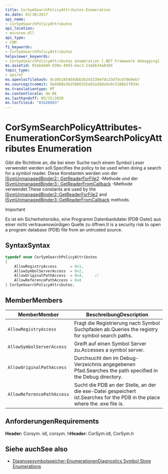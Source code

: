 ```yaml
---
title: CorSymSearchPolicyAttributes-Enumeration
ms.date: 03/30/2017
api_name:
- CorSymSearchPolicyAttributes
api_location:
- mscoree.dll
api_type:
- COM
f1_keywords:
- CorSymSearchPolicyAttributes
helpviewer_keywords:
- CorSymSearchPolicyAttributes enumeration [.NET Framework debugging]
ms.assetid: 03abde84-930a-49d3-bac3-23abb34a0184
topic_type:
- apiref
ms.openlocfilehash: 0cd451854d4dbb3b243339efdc33d7dcd7860eb7
ms.sourcegitcommit: 9a4488a3625866335e83a20da5e9c5286b1f034c
ms.translationtype: MT
ms.contentlocale: de-DE
ms.lasthandoff: 05/15/2020
ms.locfileid: "83420603"
---
```

# <a name="corsymsearchpolicyattributes-enumeration"></a><span data-ttu-id="7dde8-102">CorSymSearchPolicyAttributes-Enumeration</span><span class="sxs-lookup"><span data-stu-id="7dde8-102">CorSymSearchPolicyAttributes Enumeration</span></span>
<span data-ttu-id="7dde8-103">Gibt die Richtlinie an, die bei einer Suche nach einem Symbol Leser verwendet werden soll.</span><span class="sxs-lookup"><span data-stu-id="7dde8-103">Specifies the policy to be used when doing a search for a symbol reader.</span></span> <span data-ttu-id="7dde8-104">Diese Konstanten werden von der [ISymUnmanagedBinder2:: GetReaderForFile2](../../../../docs/framework/unmanaged-api/diagnostics/isymunmanagedbinder2-getreaderforfile2-method.md) -Methode und der [ISymUnmanagedBinder3:: GetReaderFromCallback](isymunmanagedbinder3-getreaderfromcallback-method.md) -Methode verwendet.</span><span class="sxs-lookup"><span data-stu-id="7dde8-104">These constants are used by the [ISymUnmanagedBinder2::GetReaderForFile2](../../../../docs/framework/unmanaged-api/diagnostics/isymunmanagedbinder2-getreaderforfile2-method.md) and [ISymUnmanagedBinder3::GetReaderFromCallback](isymunmanagedbinder3-getreaderfromcallback-method.md) methods.</span></span>  
  
> [!IMPORTANT]
> <span data-ttu-id="7dde8-105">Es ist ein Sicherheitsrisiko, eine Programm Datenbankdatei (PDB-Datei) aus einer nicht vertrauenswürdigen Quelle zu öffnen.</span><span class="sxs-lookup"><span data-stu-id="7dde8-105">It is a security risk to open a program database (PDB) file from an untrusted source.</span></span>  
  
## <a name="syntax"></a><span data-ttu-id="7dde8-106">Syntax</span><span class="sxs-lookup"><span data-stu-id="7dde8-106">Syntax</span></span>  
  
```cpp  
typedef enum CorSymSearchPolicyAttributes  
{  
    AllowRegistryAccess      = 0x1,
    AllowSymbolServerAccess  = 0x2,  
    AllowOriginalPathAccess  = 0x4,     //
    AllowReferencePathAccess = 0x8  
} CorSymSearchPolicyAttributes;  
```  
  
## <a name="members"></a><span data-ttu-id="7dde8-107">Member</span><span class="sxs-lookup"><span data-stu-id="7dde8-107">Members</span></span>  
  
|<span data-ttu-id="7dde8-108">Member</span><span class="sxs-lookup"><span data-stu-id="7dde8-108">Member</span></span>|<span data-ttu-id="7dde8-109">Beschreibung</span><span class="sxs-lookup"><span data-stu-id="7dde8-109">Description</span></span>|  
|------------|-----------------|  
|`AllowRegistryAccess`|<span data-ttu-id="7dde8-110">Fragt die Registrierung nach Symbol Suchpfaden ab.</span><span class="sxs-lookup"><span data-stu-id="7dde8-110">Queries the registry for symbol search paths.</span></span>|  
|`AllowSymbolServerAccess`|<span data-ttu-id="7dde8-111">Greift auf einen Symbol Server zu.</span><span class="sxs-lookup"><span data-stu-id="7dde8-111">Accesses a symbol server.</span></span>|  
|`AllowOriginalPathAccess`|<span data-ttu-id="7dde8-112">Durchsucht den im Debug-Verzeichnis angegebenen Pfad.</span><span class="sxs-lookup"><span data-stu-id="7dde8-112">Searches the path specified in the Debug directory.</span></span>|  
|`AllowReferencePathAccess`|<span data-ttu-id="7dde8-113">Sucht die PDB an der Stelle, an der die exe-Datei gespeichert ist.</span><span class="sxs-lookup"><span data-stu-id="7dde8-113">Searches for the PDB in the place where the .exe file is.</span></span>|  
  
## <a name="requirements"></a><span data-ttu-id="7dde8-114">Anforderungen</span><span class="sxs-lookup"><span data-stu-id="7dde8-114">Requirements</span></span>  
 <span data-ttu-id="7dde8-115">**Header:** Corsym. idl, corsym. h</span><span class="sxs-lookup"><span data-stu-id="7dde8-115">**Header:** CorSym.idl, CorSym.h</span></span>  
  
## <a name="see-also"></a><span data-ttu-id="7dde8-116">Siehe auch</span><span class="sxs-lookup"><span data-stu-id="7dde8-116">See also</span></span>

- [<span data-ttu-id="7dde8-117">Diagnosesymbolspeicher-Enumerationen</span><span class="sxs-lookup"><span data-stu-id="7dde8-117">Diagnostics Symbol Store Enumerations</span></span>](diagnostics-symbol-store-enumerations.md)
